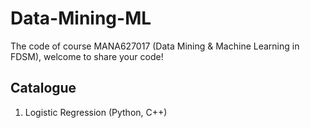 # Data-Mining-ML
The code of course MANA627017 (Data Mining & Machine Learning in FDSM), welcome to share your code!
## Catalogue
1. Logistic Regression (Python, C++)
